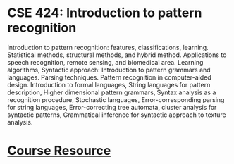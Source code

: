 # CSE 424: Introduction to pattern recognition

Introduction to pattern recognition: features, classifications, learning. Statistical methods, structural methods, and hybrid method. Applications to speech recognition, remote sensing, and biomedical area. Learning algorithms, Syntactic approach: Introduction to pattern grammars and languages. Parsing techniques. Pattern recognition in computer-aided design.
Introduction to formal languages, String languages for pattern description, Higher dimensional pattern grammars, Syntax analysis as a recognition procedure, Stochastic languages, Error-corresponding parsing for string languages, Error-correcting tree automata, cluster analysis for syntactic patterns, Grammatical inference for syntactic approach to texture analysis.

# [Course Resource](https://drive.google.com/drive/u/2/folders/1O2r_EGqpWwbc4GPs8Vpchc_83tSeEhRX)

